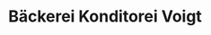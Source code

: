 ---
title: "Bäckerei Konditorei Voigt"
url: /bornheim/baeckerei-konditorei-voigt/
shop: Bäckerei
---